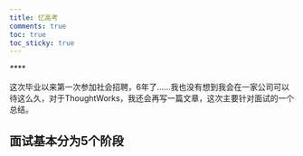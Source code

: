 ```yaml
---
title: 忆高考
comments: true
toc: true
toc_sticky: true
---
```


_****_

这次毕业以来第一次参加社会招聘，6年了……我也没有想到我会在一家公司可以待这么久，对于ThoughtWorks，我还会再写一篇文章，这次主要针对面试的一个总结。

## 面试基本分为**5**个阶段
